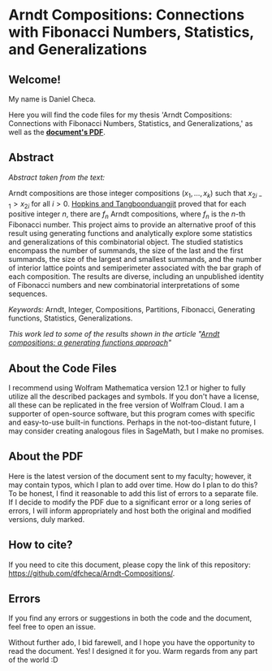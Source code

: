 # Arndt Compositions: Connections with Fibonacci Numbers, Statistics, and Generalizations

## Welcome!

My name is Daniel Checa.

Here you will find the code files for my thesis 'Arndt Compositions: Connections with Fibonacci Numbers, Statistics, and Generalizations,' as well as the **[document's PDF](https://nbviewer.org/github/dfcheca/Arndt-Compositions/blob/d7d3431ddc18711c419883c1c8aa91ec9b5375df/document/Checa%2C%20Daniel%20F.%20%282023%29%20-%20Arndt%20Compositions%2C%20Connections%20with%20Fibonacci%20Numbers%2C%20Statistics%20and%20Generalizations.pdf)**.

## Abstract

_Abstract taken from the text:_

Arndt compositions are those integer compositions $(x_1, \ldots, x_k)$ such that $x_{2i-1} > x_{2i}$ for all $i > 0$. [Hopkins and Tangboonduangjit](https://www.fq.math.ca/Papers1/60-5/hopkins.pdf) proved that for each positive integer $n$, there are $f_n$ Arndt compositions, where $f_n$ is the $n$-th Fibonacci number. This project aims to provide an alternative proof of this result using generating functions and analytically explore some statistics and generalizations of this combinatorial object. The studied statistics encompass the number of summands, the size of the last and the first summands, the size of the largest and smallest summands, and the number of interior lattice points and semiperimeter associated with the bar graph of each composition. The results are diverse, including an unpublished identity of Fibonacci numbers and new combinatorial interpretations of some sequences.

_Keywords:_ Arndt, Integer, Compositions, Partitions, Fibonacci, Generating functions, Statistics, Generalizations.

_This work led to some of the results shown in the article "[Arndt compositions: a generating functions approach](
https://doi.org/10.48550/arXiv.2311.15388)"_

## About the Code Files

I recommend using Wolfram Mathematica version 12.1 or higher to fully utilize all the described packages and symbols. If you don't have a license, all these can be replicated in the free version of Wolfram Cloud. I am a supporter of open-source software, but this program comes with specific and easy-to-use built-in functions. Perhaps in the not-too-distant future, I may consider creating analogous files in SageMath, but I make no promises.

## About the PDF

Here is the latest version of the document sent to my faculty; however, it may contain typos, which I plan to add over time. How do I plan to do this? To be honest, I find it reasonable to add this list of errors to a separate file. If I decide to modify the PDF due to a significant error or a long series of errors, I will inform appropriately and host both the original and modified versions, duly marked.

## How to cite?

If you need to cite this document, please copy the link of this repository: https://github.com/dfcheca/Arndt-Compositions/.

## Errors

If you find any errors or suggestions in both the code and the document, feel free to open an issue.

Without further ado, I bid farewell, and I hope you have the opportunity to read the document. Yes! I designed it for you. Warm regards from any part of the world :D
